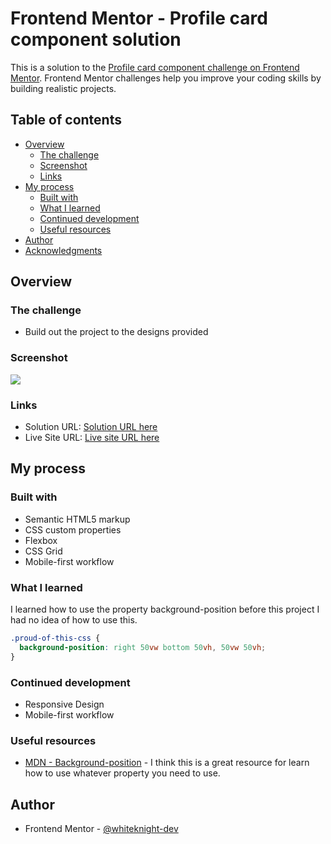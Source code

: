 # Frontend Mentor - Profile card component solution

This is a solution to the [Profile card component challenge on Frontend Mentor](https://www.frontendmentor.io/challenges/profile-card-component-cfArpWshJ). Frontend Mentor challenges help you improve your coding skills by building realistic projects. 

## Table of contents

- [Overview](#overview)
  - [The challenge](#the-challenge)
  - [Screenshot](#screenshot)
  - [Links](#links)
- [My process](#my-process)
  - [Built with](#built-with)
  - [What I learned](#what-i-learned)
  - [Continued development](#continued-development)
  - [Useful resources](#useful-resources)
- [Author](#author)
- [Acknowledgments](#acknowledgments)

## Overview

### The challenge

- Build out the project to the designs provided

### Screenshot

![](./images/desktop-preview.jpg)

### Links

- Solution URL: [Solution URL here](https://github.com/whiteknight-dev/Profile-Card-Component-FM)
- Live Site URL: [Live site URL here](https://whiteknight-dev.github.io/Profile-Card-Component-FM/)

## My process

### Built with

- Semantic HTML5 markup
- CSS custom properties
- Flexbox
- CSS Grid
- Mobile-first workflow

### What I learned

I learned how to use the property background-position before this project I had no idea of how to use this.

```css
.proud-of-this-css {
  background-position: right 50vw bottom 50vh, 50vw 50vh;
}
```
### Continued development

- Responsive Design
- Mobile-first workflow

### Useful resources

- [MDN - Background-position](https://developer.mozilla.org/en-US/docs/Web/CSS/background-position) - I think this is a great resource for learn how to use whatever property you need to use.

## Author

- Frontend Mentor - [@whiteknight-dev](https://www.frontendmentor.io/profile/whiteknight-dev)



